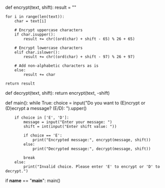 def encrypt(text, shift):
    result = ""

    for i in range(len(text)):
        char = text[i]

        # Encrypt uppercase characters
        if char.isupper():
            result += chr((ord(char) + shift - 65) % 26 + 65)

        # Encrypt lowercase characters
        elif char.islower():
            result += chr((ord(char) + shift - 97) % 26 + 97)
        
        # Add non-alphabetic characters as is
        else:
            result += char

    return result

def decrypt(text, shift):
    return encrypt(text, -shift)

def main():
    while True:
        choice = input("Do you want to (E)ncrypt or (D)ecrypt a message? (E/D): ").upper()
        
        if choice in ['E', 'D']:
            message = input("Enter your message: ")
            shift = int(input("Enter shift value: "))

            if choice == 'E':
                print("Encrypted message:", encrypt(message, shift))
            else:
                print("Decrypted message:", decrypt(message, shift))
                
            break
        else:
            print("Invalid choice. Please enter 'E' to encrypt or 'D' to decrypt.")

if __name__ == "__main__":
    main()
